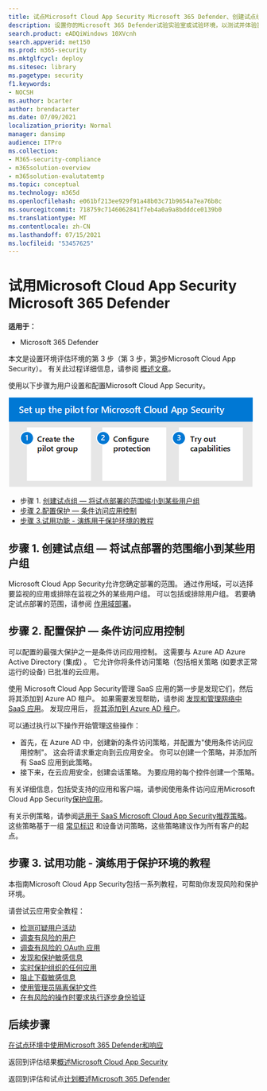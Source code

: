 ```yaml
---
title: 试点Microsoft Cloud App Security Microsoft 365 Defender、创建试点组、配置条件访问控制、试用功能、将安装程序作为测试的一Microsoft 365 Defender
description: 设置你的Microsoft 365 Defender试验实验室或试验环境，以测试并体验旨在保护设备、标识、数据和应用程序的安全解决方案。
search.product: eADQiWindows 10XVcnh
search.appverid: met150
ms.prod: m365-security
ms.mktglfcycl: deploy
ms.sitesec: library
ms.pagetype: security
f1.keywords:
- NOCSH
ms.author: bcarter
author: brendacarter
ms.date: 07/09/2021
localization_priority: Normal
manager: dansimp
audience: ITPro
ms.collection:
- M365-security-compliance
- m365solution-overview
- m365solution-evalutatemtp
ms.topic: conceptual
ms.technology: m365d
ms.openlocfilehash: e061bf213ee929f91a48b03c71b9654a7ea76b8c
ms.sourcegitcommit: 718759c7146062841f7eb4a0a9a8bdddce0139b0
ms.translationtype: MT
ms.contentlocale: zh-CN
ms.lasthandoff: 07/15/2021
ms.locfileid: "53457625"
---
```

# <a name="pilot-microsoft-cloud-app-security-with-microsoft-365-defender"></a>试用Microsoft Cloud App Security Microsoft 365 Defender


**适用于：**
- Microsoft 365 Defender

本文是设置环境评估环境的第 3 步（第 3 步，第[3](eval-defender-mcas-overview.md)步Microsoft Cloud App Security）。 有关此过程详细信息，请参阅 [概述文章](eval-defender-mcas-overview.md)。

使用以下步骤为用户设置和配置Microsoft Cloud App Security。


![试点计划Microsoft Cloud App Security](../../media/defender/m365-defender-mcas-pilot-steps.png)

- 步骤 1. [创建试点组 — 将试点部署的范围缩小到某些用户组](#step-1-create-the-pilot-group--scope-your-pilot-deployment-to-certain-user-groups)
- [步骤 2.配置保护 — 条件访问应用控制](#step-2-configure-protection--conditional-access-app-control)
- [步骤 3.试用功能 - 演练用于保护环境的教程](#step-3-try-out-capabilities--walk-through-tutorials-for-protecting-your-environment) 


## <a name="step-1-create-the-pilot-group--scope-your-pilot-deployment-to-certain-user-groups"></a>步骤 1. 创建试点组 — 将试点部署的范围缩小到某些用户组

Microsoft Cloud App Security允许您确定部署的范围。 通过作用域，可以选择要监视的应用或排除在监视之外的某些用户组。 可以包括或排除用户组。 若要确定试点部署的范围，请参阅 [作用域部署](/cloud-app-security/scoped-deployment)。


## <a name="step-2-configure-protection--conditional-access-app-control"></a>步骤 2. 配置保护 — 条件访问应用控制

可以配置的最强大保护之一是条件访问应用控制。 这需要与 Azure AD Azure Active Directory (集成) 。 它允许你将条件访问策略（包括相关策略 (如要求正常运行的设备) 已批准的云应用。 

使用 Microsoft Cloud App Security管理 SaaS 应用的第一步是发现它们，然后将其添加到 Azure AD 租户。 如果需要发现帮助，请参阅 [发现和管理网络中 SaaS 应用](/cloud-app-security/tutorial-shadow-it)。 发现应用后， [将其添加到 Azure AD 租户](/azure/active-directory/manage-apps/add-application-portal)。

可以通过执行以下操作开始管理这些操作：

- 首先，在 Azure AD 中，创建新的条件访问策略，并配置为"使用条件访问应用控制"。 这会将请求重定向到云应用安全。 你可以创建一个策略，并添加所有 SaaS 应用到此策略。
- 接下来，在云应用安全，创建会话策略。 为要应用的每个控件创建一个策略。

有关详细信息，包括受支持的应用和客户端，请参阅使用条件访问应用Microsoft Cloud App Security[保护应用](/cloud-app-security/proxy-intro-aad)。 

有关示例策略，请参阅[适用于 SaaS Microsoft Cloud App Security推荐策略](../office-365-security/mcas-saas-access-policies.md)。 这些策略基于一组 [常见标识](../office-365-security/microsoft-365-policies-configurations.md) 和设备访问策略，这些策略建议作为所有客户的起点。 

## <a name="step-3-try-out-capabilities--walk-through-tutorials-for-protecting-your-environment"></a>步骤 3. 试用功能 - 演练用于保护环境的教程 

本指南Microsoft Cloud App Security包括一系列教程，可帮助你发现风险和保护环境。 

请尝试云应用安全教程：

- [检测可疑用户活动](/cloud-app-security/tutorial-suspicious-activity)
- [调查有风险的用户](/cloud-app-security/tutorial-ueba)
- [调查有风险的 OAuth 应用](/cloud-app-security/investigate-risky-oauth)
- [发现和保护敏感信息](/cloud-app-security/tutorial-dlp)
- [实时保护组织的任何应用](/cloud-app-security/tutorial-proxy)
- [阻止下载敏感信息](/cloud-app-security/use-case-proxy-block-session-aad)
- [使用管理员隔离保护文件](/cloud-app-security/use-case-admin-quarantine)
- [在有风险的操作时要求执行逐步身份验证](/cloud-app-security/tutorial-step-up-authentication)

## <a name="next-steps"></a>后续步骤

[在试点环境中使用Microsoft 365 Defender和响应](eval-defender-investigate-respond.md)

返回到评估结果[概述Microsoft Cloud App Security](eval-defender-mcas-overview.md)

返回到评估和试点[计划概述Microsoft 365 Defender](eval-overview.md)